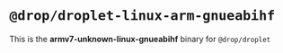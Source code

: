 # `@drop/droplet-linux-arm-gnueabihf`

This is the **armv7-unknown-linux-gnueabihf** binary for `@drop/droplet`
